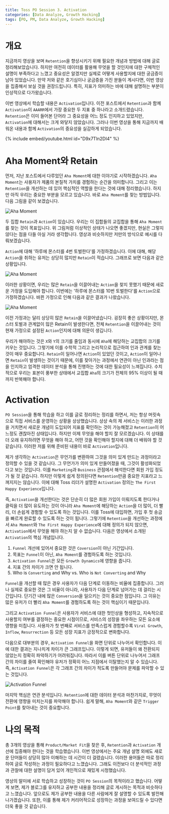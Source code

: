 ```yaml
---
title: Toss PO Session 3. Activation
categories: [Data Analyze, Growth Hacking]
tags: [PO, PM, Data Analyze, Growth Hacking]
---
```


# 개요

지금까지 영상을 보며 `Retention`을 향상시키기 위해 필요한 개념과 방법에 대해 글로 정리해보았습니다. 하지만 여전히 데이터를 활용해 무엇을 할 것인지에 대한 구체적인 설명이 부족하다고 느꼈고 중요성은 알겠지만 실제로 어떻게 사용할지에 대한 궁금증이 남아 있었습니다. 만약 저와 같은 호기심이나 궁금증을 가진 분들이 계시다면, 이번 영상을 집중해서 보실 것을 권장드립니다. 특히, 지표가 의미하는 바에 대해 설명하는 부분이 인상적으로 다가왔습니다.

이번 영상에서 학습할 내용은 `Activation`입니다. 이전 포스트에서 `Retention`과 함께 `Activation`이 `AAARR`에서 가장 중요한 두 지표 중 하나라고 소개드렸습니다. `Retention`은 이미 들어본 단어라 그 중요성을 어느 정도 인지하고 있었지만, `Activation`에 대해서는 크게 와닿지 않았습니다. 그러나 이번 영상을 통해 지금까지 배워온 내용과 함께 `Activation`의 중요성을 실감하게 되었습니다.

{% include embed/youtube.html id="D9x7Tln2DI4" %}

# Aha Moment와 Retain

먼저, 지난 포스트에서 다루었던 `Aha Moment`에 대한 이야기로 시작하겠습니다. `Aha Moment`는 사용자가 제품의 본질적 가치를 경험하는 순간을 의미합니다. 그리고 이는 `Retention`을 개선하는 데 있어 핵심적인 역할을 한다는 것에 대해 정리했습니다. 하지만 아직 우리는 중요한 부분을 모르고 있습니다. 바로 `Aha Moment`를 찾는 방법입니다. 다음 그림을 같이 보겠습니다.

![Aha Moment](./assets/img/PO-Session/Aha-Moment-Graph.png)

두 집합 `Retain`과 `Action`이 있습니다. 우리는 이 집합들의 교집합을 통해 `Aha Moment`를 찾는 것이 목표입니다. 위 그림처럼 이상적인 상태가 나오면 좋겠지만, 현실은 그렇지 않다는 점을 다들 아실 거라 생각합니다. 영상과 비슷하지만 저만의 방식으로 예시를 다뤄보겠습니다.

`Action`에 대해 '하루에 몬스터를 4번 토벌한다'를 가정하겠습니다. 이에 대해, 해당 `Action`을 취하는 유저는 상당히 많지만 `Retain`이 적습니다. 그래프로 보면 다음과 같은 상황입니다.

![Aha Moment](./assets/img/PO-Session/More-Action.png)

이러한 상황이면, 우리는 많은 `Retain`을 이끌어내는 `Action`을 찾지 못했기 때문에 새로운 가정을 도입해야 합니다. 이번에는 '하루에 몬스터를 10번 토벌한다'를 `Action`으로 가정하겠습니다. 바뀐 가정으로 인해 다음과 같은 결과가 나왔습니다.

![Aha Moment](./assets/img/PO-Session/More-Retain.png)

이전 가정과는 달리 상당히 많은 `Retain`을 이끌어냈습니다. 굉장히 좋은 상황이지만, 몬스터 토벌과 관계없이 많은 Retain이 발생한다면, 전체 `Retention`을 이끌어내는 것이 현재 가정으로 설정된 `Action`인지에 대해 의문이 생깁니다.

우리가 해야하는 것은 `X`와 `Y`의 크기를 줄임과 동시에 `Aha`에 해당하는 교집합의 크기를 키우는 것입니다. 그렇기에 이를 수학적 그리고 논리적으로 접근하여 인과 관계를 찾는 것이 매우 중요합니다. `Retain`이 일어나면 `Action`이 있었던 것이고, `Action`이 일어나면 `Retain`이 발생하는 것이기 때문에, 이를 찾아가는 과정에서 연관이 아닌 인과라는 점을 인지하고 엄격한 데이터 분석을 통해 진행하는 것에 대한 필요성이 느껴집니다. 수치적으로 우리는 표본이 풍부한 상태에서 교집합 `Aha`의 크기가 전체의 95% 이상이 될 때까지 반복해야 합니다.

# Activation

`PO Session`을 통해 학습을 하고 이를 글로 정리하는 정리를 하면서, 저는 항상 머릿속으로 직접 서비스를 운영하는 상황을 상상했습니다. 상상 속의 제 서비스는 이러한 과정을 거치면서 새로운 개념이 도입되어 지표를 확인하는 것이 가능해졌고 `Retention`이 어느정도 괜찮아진 상태입니다. 하지만 이제 무엇을 해야 할지 잘 모르겠습니다. 이 상태를 더 오래 유지하려면 무엇을 해야 하고, 어떤 것을 확인해야 할지에 대해 더 배워야 할 것 같습니다. 이러한 저를 위해 준비된 내용이 바로 `Activation`입니다.

제가 생각하는 `Activation`은 무언가를 변환하여 그것을 의미 있게 만드는 과정이라고 정의할 수 있을 것 같습니다. 그 무언가가 의미 있게 만들어졌을 때, 그것이 활성화되었다고 보는 것입니다. 이를 `Marketing`과 `Business` 관점에서 해석한다면 회원 가입 정도가 될 것 같습니다. 하지만 이렇게 쉽게 정의된다면 `Retention`만큼 중요한 지표라고 느껴지지는 않습니다. 이에 대해 Toss 리더가 설명한 `Activation` 정의는 `The First Happy Experience`입니다. 

즉, `Activation`을 개선한다는 것은 단순히 더 많은 회원 가입이 이뤄지도록 한다거나 클릭을 더 많이 유도하는 것이 아니라 `Aha Moment`에 해당하는 `Action`을 더 많이, 더 빨리, 더 손쉽게 경험할 수 있도록 하는 것입니다. 이를 Toss에 대입하면, 가입 후 첫 송금을 빠르게 완료할 수 있도록 하는 것이 됩니다. 그렇기에 `Retention`을 개선하는 과정에서 `Aha Moment`와 `The First Happy Experience`에 대해 정의가 되지 않으면, `Activation`에서 무엇을 해야 하는지 알 수 없습니다. 다음은 영상에서 소개된 `Activation`의 핵심 개념입니다.

1. `Funnel` 개선에 있어서 중요한 것은 `Coversion`이 아닌 기간입니다.
2. 목표는 `Funnel`이 아닌, `Aha Moment`를 경험하도록 하는 것입니다.
3. `Activation Funnel`은 모든 `Growth Dynamics`에 영향을 줍니다.
4. 지표 간의 차이가 크면 안 됩니다.
5. Who is `Converting` and Why vs. Who is `Not Converting` and Why

`Funnel`을 개선할 때 많은 경우 사용자가 다음 단계로 이동하는 비율에 집중합니다. 그러나 실제로 중요한 것은 그 비율이 아니라, 사용자가 다음 단계로 넘어가는 데 걸리는 시간입니다. 단기간 내에 많은 `Conversion`을 일으키는 것이 중요한 점입니다. 그 이유는 많은 유저가 더 빨리 `Aha Moment`를 경험하도록 하는 것이 핵심이기 때문입니다. 

그리고 `Activation Funnel`은 사용자가 서비스에 대한 첫인상을 형성하고, 지속적으로 사용할지 여부를 결정하는 중요한 시점이므로, 서비스의 성장을 좌우하는 모든 요소에 영향을 미칩니다. 사용자가 첫 번째로 서비스를 만족스럽게 경험할수록 `Viral Growth`, `Inflow`, `Resurrection` 등 모든 성장 지표가 긍정적으로 변화합니다.

다음으로 대부분의 경우, `Activation Funnel`을 화면 단위로 나누어서 확인합니다. 이에 대한 결과는 지나치게 차이가 큰 그래프입니다. 이렇게 되면, 유저들이 왜 전환되지 않았는지 정확히 파악하기가 어려워집니다. 따라서 이를 버튼 단위로 나누어서 그래프 간의 차이를 줄여 확인해야 유저가 정확히 어느 지점에서 이탈했는지 알 수 있습니다. 즉, `Activation Funnel`은 각 그래프 간의 차이가 적도록 만들어야 문제를 파악할 수 있는 것입니다.

![Activation Funnel](./assets/img/PO-Session/Activation-Funnel.png)

마지막 핵심은 연관 분석입니다. `Retention`에 대한 데이터 분석과 마찬가지로, 무엇이 전환에 영향을 미치는지를 파악해야 합니다. 쉽게 말해, `Aha Moment`와 같은 `Trigger Point`를 찾아내는 것이 중요합니다.

# 나의 목적

총 3개의 영상을 통해 `Product/Market Fit`을 찾은 후, `Retention`과 `Activation` 개선에 집중해야 한다는 것을 학습했습니다. 이번 영상에서는 주요 개념 설명 외에도 새로운 단어들이 상당히 많아 이해하는 데 시간이 더 걸렸습니다. 이러한 용어들은 따로 정리하여 글로 작성하는 과정이 필요하다고 느꼈습니다. 그래도 이전보다 더 분석적인 과정과 관찰에 대한 설명이 담겨 있어 개인적으로 재밌게 시청했습니다.

영상의 말미에 서로 학습하고 성장하는 것이 `PO Session`의 목적이라고 했습니다. 어떻게 보면, 제가 블로그를 유지하고 공부한 내용을 정리해 글로 게시하는 목적과 비슷하다고 느꼈습니다. 앞으로도 제가 공부한 내용을 다른 사람에게 잘 설명할 수 있도록 발전해 나가겠습니다. 또한, 이를 통해 제가 커리어적으로 성장하는 과정을 보여드릴 수 있다면 더욱 좋을 것 같습니다.
